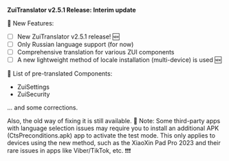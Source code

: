 **ZuiTranslator v2.5.1 Release: Interim update**

🚀 New Features:
- [ ] New ZuiTranslator v2.5.1 release! 🆕
- [ ] Only Russian language support (for now)
- [ ] Comprehensive translation for various ZUI components
- [ ] A new lightweight method of locale installation (multi-device) is used 🆕

🎁 List of pre-translated Components:

- ZuiSettings
- ZuiSecurity

... and some corrections.

Also, the old way of fixing it is still available. 🔄
Note: Some third-party apps with language selection issues may require you to install an additional APK (CtsPreconditions.apk) app to activate the test mode. This only applies to devices using the new method, such as the XiaoXin Pad Pro 2023 and their rare issues in apps like Viber/TikTok, etc. ❗❗❗
